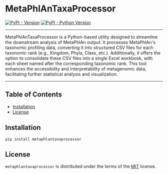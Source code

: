 # MetaPhlAnTaxaProcessor

[![PyPI - Version](https://img.shields.io/pypi/v/metaphlantaxaprocessor.svg)](https://pypi.org/project/metaphlantaxaprocessor)
[![PyPI - Python Version](https://img.shields.io/pypi/pyversions/metaphlantaxaprocessor.svg)](https://pypi.org/project/metaphlantaxaprocessor)

-----

MetaPhlAnTaxaProcessor is a Python-based utility designed to streamline the downstream analysis of MetaPhlAn output. It processes MetaPhlAn's taxonomic profiling data, converting it into structured CSV files for each taxonomic rank (e.g., Kingdom, Phyla, Class, etc.). Additionally, it offers the option to consolidate these CSV files into a single Excel workbook, with each sheet named after the corresponding taxonomic rank. This tool enhances the accessibility and interpretability of metagenomic data, facilitating further statistical analysis and visualization.

-----

## Table of Contents

- [Installation](#installation)
- [License](#license)

## Installation

```console
pip install metaphlantaxaprocessor
```


## License

`metaphlantaxaprocessor` is distributed under the terms of the [MIT](https://spdx.org/licenses/MIT.html) license.
